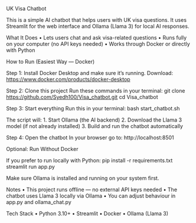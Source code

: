 UK Visa Chatbot

This is a simple AI chatbot that helps users with UK visa questions.
It uses Streamlit for the web interface and Ollama (Llama 3) for local AI responses.

What It Does
	•	Lets users chat and ask visa-related questions
	•	Runs fully on your computer (no API keys needed)
	•	Works through Docker or directly with Python

How to Run (Easiest Way — Docker)

Step 1: Install Docker Desktop and make sure it’s running.
Download: https://www.docker.com/products/docker-desktop

Step 2: Clone this project
Run these commands in your terminal:
git clone https://github.com/Syedh100/Visa_chatbot.git
cd Visa_chatbot

Step 3: Start everything
Run this in your terminal:
bash start_chatbot.sh

The script will:
	1.	Start Ollama (the AI backend)
	2.	Download the Llama 3 model (if not already installed)
	3.	Build and run the chatbot automatically

Step 4: Open the chatbot
In your browser go to:
http://localhost:8501

Optional: Run Without Docker

If you prefer to run locally with Python:
pip install -r requirements.txt
streamlit run app.py

Make sure Ollama is installed and running on your system first.

Notes
	•	This project runs offline — no external API keys needed
	•	The chatbot uses Llama 3 locally via Ollama
	•	You can adjust behaviour in app.py and ollama_chat.py

Tech Stack
	•	Python 3.10+
	•	Streamlit
	•	Docker
	•	Ollama (Llama 3)
